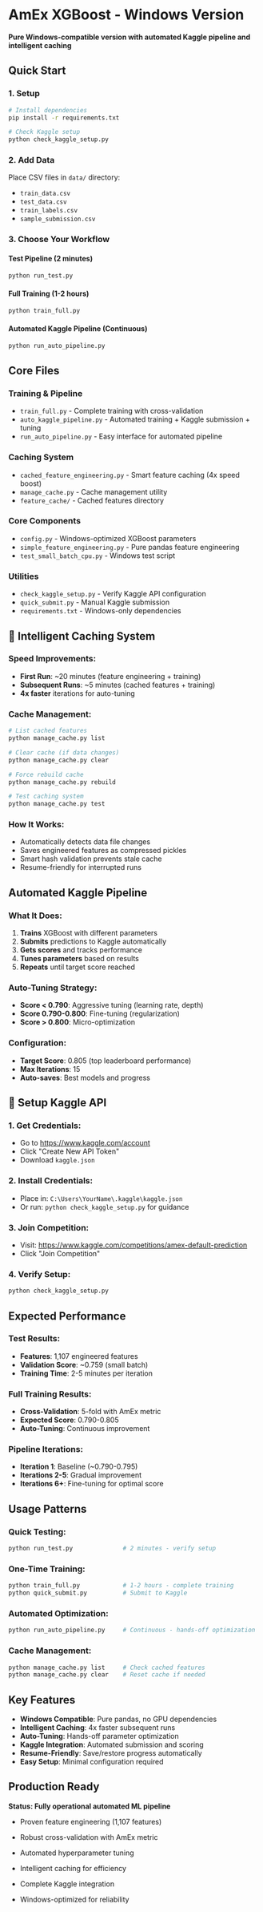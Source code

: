 # AmEx XGBoost - Windows Version

**Pure Windows-compatible version with automated Kaggle pipeline and intelligent caching**

## Quick Start

### 1. Setup
```bash
# Install dependencies
pip install -r requirements.txt

# Check Kaggle setup
python check_kaggle_setup.py
```

### 2. Add Data
Place CSV files in `data/` directory:
- `train_data.csv`
- `test_data.csv`
- `train_labels.csv`
- `sample_submission.csv`

### 3. Choose Your Workflow

#### **Test Pipeline (2 minutes)**
```bash
python run_test.py
```

#### **Full Training (1-2 hours)**
```bash
python train_full.py
```

#### **Automated Kaggle Pipeline (Continuous)**
```bash
python run_auto_pipeline.py
```

## Core Files

### **Training & Pipeline**
- `train_full.py` - Complete training with cross-validation
- `auto_kaggle_pipeline.py` - Automated training + Kaggle submission + tuning
- `run_auto_pipeline.py` - Easy interface for automated pipeline

### **Caching System**
- `cached_feature_engineering.py` - Smart feature caching (4x speed boost)
- `manage_cache.py` - Cache management utility
- `feature_cache/` - Cached features directory

### **Core Components**
- `config.py` - Windows-optimized XGBoost parameters
- `simple_feature_engineering.py` - Pure pandas feature engineering
- `test_small_batch_cpu.py` - Windows test script

### **Utilities**
- `check_kaggle_setup.py` - Verify Kaggle API configuration
- `quick_submit.py` - Manual Kaggle submission
- `requirements.txt` - Windows-only dependencies

## 🚀 Intelligent Caching System

### **Speed Improvements:**
- **First Run**: ~20 minutes (feature engineering + training)
- **Subsequent Runs**: ~5 minutes (cached features + training)
- **4x faster** iterations for auto-tuning

### **Cache Management:**
```bash
# List cached features
python manage_cache.py list

# Clear cache (if data changes)
python manage_cache.py clear

# Force rebuild cache
python manage_cache.py rebuild

# Test caching system
python manage_cache.py test
```

### **How It Works:**
- Automatically detects data file changes
- Saves engineered features as compressed pickles
- Smart hash validation prevents stale cache
- Resume-friendly for interrupted runs

## Automated Kaggle Pipeline

### **What It Does:**
1. **Trains** XGBoost with different parameters
2. **Submits** predictions to Kaggle automatically
3. **Gets scores** and tracks performance
4. **Tunes parameters** based on results
5. **Repeats** until target score reached

### **Auto-Tuning Strategy:**
- **Score < 0.790**: Aggressive tuning (learning rate, depth)
- **Score 0.790-0.800**: Fine-tuning (regularization)
- **Score > 0.800**: Micro-optimization

### **Configuration:**
- **Target Score**: 0.805 (top leaderboard performance)
- **Max Iterations**: 15
- **Auto-saves**: Best models and progress

## 🔧 Setup Kaggle API

### **1. Get Credentials:**
- Go to https://www.kaggle.com/account
- Click "Create New API Token"
- Download `kaggle.json`

### **2. Install Credentials:**
- Place in: `C:\Users\YourName\.kaggle\kaggle.json`
- Or run: `python check_kaggle_setup.py` for guidance

### **3. Join Competition:**
- Visit: https://www.kaggle.com/competitions/amex-default-prediction
- Click "Join Competition"

### **4. Verify Setup:**
```bash
python check_kaggle_setup.py
```

## Expected Performance

### **Test Results:**
- **Features**: 1,107 engineered features
- **Validation Score**: ~0.759 (small batch)
- **Training Time**: 2-5 minutes per iteration

### **Full Training Results:**
- **Cross-Validation**: 5-fold with AmEx metric
- **Expected Score**: 0.790-0.805
- **Auto-Tuning**: Continuous improvement

### **Pipeline Iterations:**
- **Iteration 1**: Baseline (~0.790-0.795)
- **Iterations 2-5**: Gradual improvement
- **Iterations 6+**: Fine-tuning for optimal score

## Usage Patterns

### **Quick Testing:**
```bash
python run_test.py              # 2 minutes - verify setup
```

### **One-Time Training:**
```bash
python train_full.py            # 1-2 hours - complete training
python quick_submit.py          # Submit to Kaggle
```

### **Automated Optimization:**
```bash
python run_auto_pipeline.py     # Continuous - hands-off optimization
```

### **Cache Management:**
```bash
python manage_cache.py list     # Check cached features
python manage_cache.py clear    # Reset cache if needed
```

## Key Features

- **Windows Compatible**: Pure pandas, no GPU dependencies
- **Intelligent Caching**: 4x faster subsequent runs
- **Auto-Tuning**: Hands-off parameter optimization
- **Kaggle Integration**: Automated submission and scoring
- **Resume-Friendly**: Save/restore progress automatically
- **Easy Setup**: Minimal configuration required

## Production Ready

**Status: Fully operational automated ML pipeline**

- Proven feature engineering (1,107 features)
- Robust cross-validation with AmEx metric
- Automated hyperparameter tuning
- Intelligent caching for efficiency
- Complete Kaggle integration

- Windows-optimized for reliability


